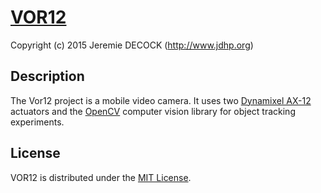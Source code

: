 # [VOR12](http://www.jdhp.org/projects_en.html)

Copyright (c) 2015 Jeremie DECOCK (http://www.jdhp.org)

## Description

The Vor12 project is a mobile video camera.
It uses two [Dynamixel AX-12](http://support.robotis.com/en/product/dynamixel/ax_series/dxl_ax_actuator.htm)
actuators and the [OpenCV](http://opencv.org/) computer vision library for
object tracking experiments. 

## License

VOR12 is distributed under the [MIT License](http://opensource.org/licenses/MIT).
